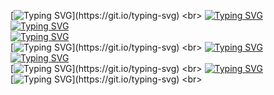 [![Typing SVG](https://readme-typing-svg.herokuapp.com?color=%2336BCF7&lines=Как+работать+с+нашим+кодом+?)](https://git.io/typing-svg)
<br>
[![Typing SVG](https://readme-typing-svg.herokuapp.com?color=%2336BCF7&lines=1+.+Запустить+код)](https://git.io/typing-svg)
<br>
[![Typing SVG](https://readme-typing-svg.herokuapp.com?color=%2336BCF7&lines=2+.+Появится+новое+окно+ввода)](https://git.io/typing-svg)
<br>
[![Typing SVG](https://readme-typing-svg.herokuapp.com?color=%2336BCF7&lines=3+.+Нажать+на+кнопку)](https://git.io/typing-svg)
<br>
[![Typing SVG](https://readme-typing-svg.herokuapp.com?color=%2336BCF7&lines="+Выбрать+json+файл+")](https://git.io/typing-svg)
<br>
[![Typing SVG](https://readme-typing-svg.herokuapp.com?color=%2336BCF7&lines=4+.+Выбрать+необходимый+файл)](https://git.io/typing-svg)
<br>
[![Typing SVG](https://readme-typing-svg.herokuapp.com?color=%2336BCF7&lines=5+.+Нажать+на+кнопку)](https://git.io/typing-svg)
<br>
[![Typing SVG](https://readme-typing-svg.herokuapp.com?color=%2336BCF7&lines="+Конвертировать+")](https://git.io/typing-svg)
<br>
[![Typing SVG](https://readme-typing-svg.herokuapp.com?color=%2336BCF7&lines=6+.+Конвертированный+файл+получен)](https://git.io/typing-svg)
<br>
[![Typing SVG](https://readme-typing-svg.herokuapp.com?color=%2336BCF7&lines=УДАЧИ!!!)](https://git.io/typing-svg)
<br>
